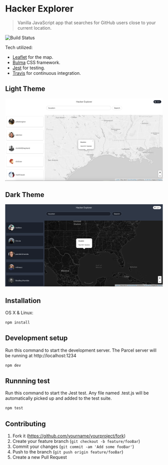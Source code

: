 # Hacker Explorer
> Vanilla JavaScript app that searches for GitHub users close to your current location.


![Build Status][travis-image]

Tech utilized:
* [Leaflet](leaflet) for the map.
* [Bulma](bulma) CSS framework.
* [Jest](jest) for testing.
* [Travis](travis) for continuous integration.


## Light Theme
![](ScreenShot1.png)

## Dark Theme
![](ScreenShot2.png)

## Installation

OS X & Linux:

```sh
npm install
```

## Development setup

Run this command to start the development server.
The Parcel server will be running at http://localhost:1234

```sh
npm dev
```

## Runnning test

Run this command to start the Jest test.
Any file named <file-name>.test.js will be automatically picked up and added to the test suite.

```sh
npm test
```

## Contributing

1. Fork it (<https://github.com/yourname/yourproject/fork>)
2. Create your feature branch (`git checkout -b feature/fooBar`)
3. Commit your changes (`git commit -am 'Add some fooBar'`)
4. Push to the branch (`git push origin feature/fooBar`)
5. Create a new Pull Request

<!-- Markdown link & img dfn's -->
[travis-image]: https://travis-ci.org/pablo-jurado/hacker-explorer.svg?branch=master
[travis]: https://enterprise.travis-ci.com/
[leaflet]: https://leafletjs.com/
[jest]: https://jestjs.io
[bulma]: https://bulma.io/

